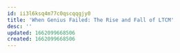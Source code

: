 ```yaml
---
id: ii3l6ksq4m77c0qscqqgjy0
title: 'When Genius Failed: The Rise and Fall of LTCM'
desc: ''
updated: 1662099668506
created: 1662099668506
---
```

